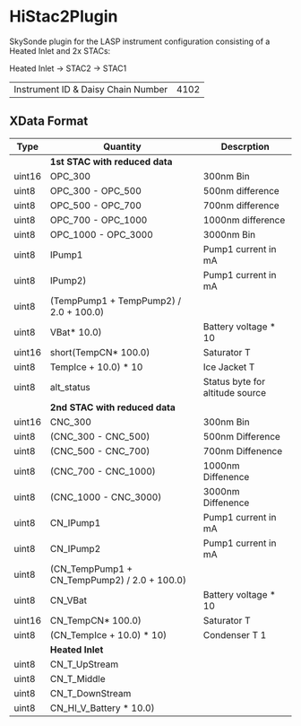 # HiStac2Plugin

SkySonde plugin for the LASP instrument configuration 
consisting of a Heated Inlet and 2x STACs:

Heated Inlet -> STAC2 -> STAC1

|||
|-|-|
|Instrument ID & Daisy Chain Number | 4102 |

## XData Format

| Type | Quantity | Descrption |
|------|----------|------------|
||  **1st STAC with reduced data** ||
| uint16 |OPC_300 |300nm Bin |
| uint8  |OPC_300 - OPC_500| 500nm difference |
| uint8  |OPC_500 - OPC_700| 700nm difference |
| uint8  |OPC_700 - OPC_1000| 1000nm difference | 
| uint8  |OPC_1000 - OPC_3000| 3000nm Bin |
| uint8  |IPump1| Pump1 current in mA |
| uint8  |IPump2)| Pump1 current in mA |
| uint8  |(TempPump1 + TempPump2) / 2.0 + 100.0)|
| uint8  |VBat* 10.0)| Battery voltage * 10 |
| uint16 |short(TempCN* 100.0) | Saturator T |
| uint8  |TempIce + 10.0) * 10 | Ice Jacket T |
| uint8  |alt_status| Status byte for altitude source |
||  **2nd STAC with reduced data** ||
| uint16 |CNC_300| 300nm Bin |
| uint8  |(CNC_300 - CNC_500)| 500nm Difference |
| uint8  |(CNC_500 - CNC_700)| 700nm Diffenence |
| uint8  |(CNC_700 - CNC_1000)| 1000nm Diffenence |
| uint8  |(CNC_1000 - CNC_3000)| 3000nm Diffenence |
| uint8  |CN_IPump1| Pump1 current in mA |
| uint8  |CN_IPump2| Pump1 current in mA |
| uint8  |(CN_TempPump1 + CN_TempPump2) / 2.0 + 100.0)| |
| uint8  |CN_VBat |Battery voltage * 10 |
| uint16 |CN_TempCN* 100.0) |Saturator T |
| uint8  |(CN_TempIce + 10.0) * 10)| Condenser T 1 |
||  **Heated Inlet** ||
| uint8  |CN_T_UpStream| |
| uint8  |CN_T_Middle| |
| uint8  |CN_T_DownStream| |
| uint8  |CN_HI_V_Battery * 10.0)| |
